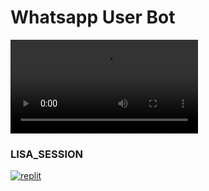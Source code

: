 # Whatsapp User Bot


![logo](https://te.legra.ph/file/e3a6060a1b7fb4c98260d.mp4)



### LISA_SESSION
<a href="https://replit.com/@TelegramBots/Lisa"><img alt="replit" src="https://img.shields.io/badge/-String%20Session-black?style=for-the-badge&logo=replit&logoColor=white"/></a> 


